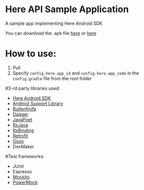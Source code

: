 # Here API Sample Application

A sample app implementing Here Android SDK

You can download the .apk file [here](http://bit.ly/2alxBAB) or [here](https://www.dropbox.com/s/yjrwcjnnztxw1s1/HereAPISampleApplication.apk?dl=1)

# How to use:
1. Pull
2. Specify `config.here.app_id` and `config.here.app_code` in the `config.gradle` file from the root folder

#3-rd party libraries used:
* [Here Android SDK](https://developer.here.com/mobile-sdks/documentation/android/topics/user-guide.html)
* [Android Support Library](https://developer.android.com/topic/libraries/support-library/index.html)
* [ButterKnife](https://github.com/JakeWharton/butterknife)
* [Dagger](http://google.github.io/dagger/)
* [JavaPoet](https://github.com/square/javapoet)
* [RxJava](https://github.com/ReactiveX/RxJava)
* [RxBinding](https://github.com/JakeWharton/RxBinding)
* [Retrofit](https://github.com/square/retrofit)
* [Gson](https://github.com/google/gson)
* DexMaker

#Test frameworks:
* JUnit
* Espresso
* [Mockito](https://mockito.github.io)
* [PowerMock](https://github.com/jayway/powermock)
